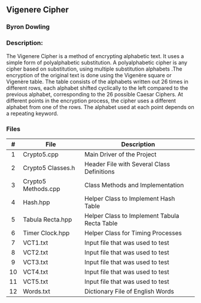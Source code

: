 ## Vigenere Cipher
### Byron Dowling
### Description:

The Vigenere Cipher is a method of encrypting alphabetic text. It uses a simple form of polyalphabetic substitution. A polyalphabetic cipher is any cipher based on substitution, using multiple substitution alphabets .The encryption of the original text is done using the Vigenère square or Vigenère table. The table consists of the alphabets written out 26 times in different rows, each alphabet shifted cyclically to the left compared to the previous alphabet, corresponding to the 26 possible Caesar Ciphers. At different points in the encryption process, the cipher uses a different alphabet from one of the rows. The alphabet used at each point depends on a repeating keyword.

### Files

|   #    | File                    | Description                                        |
| :---:  | ----------------------- | -------------------------------------------------- |
|   1    | Crypto5.cpp             | Main Driver of the Project                         |
|   2    | Crypto5 Classes.h       | Header File with Several Class Definitions         |
|   3    | Crypto5 Methods.cpp     | Class Methods and Implementation                   |
|   4    | Hash.hpp                | Helper Class to Implement Hash Table               |
|   5    | Tabula Recta.hpp        | Helper Class to Implement Tabula Recta Table       |
|   6    | Timer Clock.hpp         | Helper Class for Timing Processes                  |
|   7    | VCT1.txt                | Input file that was used to test                   |
|   8    | VCT2.txt                | Input file that was used to test                   |
|   9    | VCT3.txt                | Input file that was used to test                   |
|   10   | VCT4.txt                | Input file that was used to test                   |
|   11   | VCT5.txt                | Input file that was used to test                   |
|   12   | Words.txt               | Dictionary File of English Words                   |


